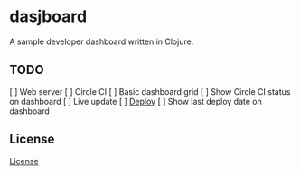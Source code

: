 # dasjboard

A sample developer dashboard written in Clojure.

## TODO

[ ] Web server
[ ] Circle CI
[ ] Basic dashboard grid
[ ] Show Circle CI status on dashboard
[ ] Live update
[ ] [Deploy](https://github.com/technomancy/leiningen/blob/master/doc/TUTORIAL.md#server-side-projects)
[ ] Show last deploy date on dashboard

## License

[License](LICENSE)
